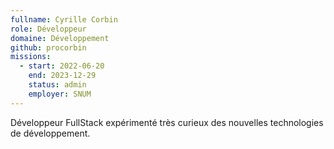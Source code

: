 ```yaml
---
fullname: Cyrille Corbin
role: Développeur
domaine: Développement
github: procorbin
missions:
  - start: 2022-06-20
    end: 2023-12-29
    status: admin
    employer: SNUM
---
```


Développeur FullStack expérimenté très curieux des nouvelles technologies de développement.
